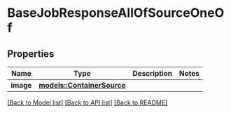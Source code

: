 # BaseJobResponseAllOfSourceOneOf

## Properties

Name | Type | Description | Notes
------------ | ------------- | ------------- | -------------
**image** | [**models::ContainerSource**](ContainerSource.md) |  | 

[[Back to Model list]](../README.md#documentation-for-models) [[Back to API list]](../README.md#documentation-for-api-endpoints) [[Back to README]](../README.md)


